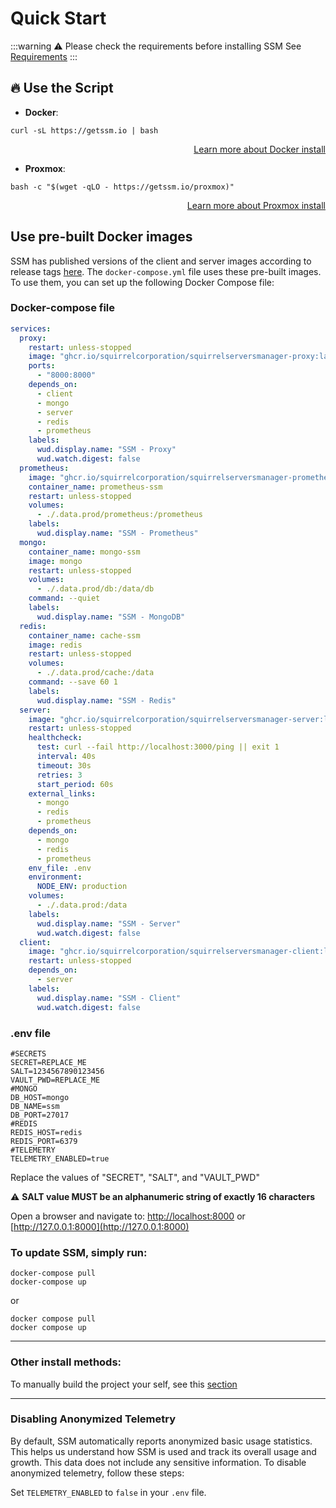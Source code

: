# Quick Start

:::warning ⚠️ Please check the requirements before installing SSM
See [Requirements](/docs/requirements)
:::

## 🔥 Use the Script

- **Docker**:
```shell
curl -sL https://getssm.io | bash 
```
<p style="text-align: right;"><a href="/docs/install/docker">Learn more about Docker install</a></p>

- **Proxmox**:
```shell
bash -c "$(wget -qLO - https://getssm.io/proxmox)"
```
<p style="text-align: right;"><a href="/docs/install/proxmox">Learn more about Proxmox install</a></p>

## Use pre-built Docker images

SSM has published versions of the client and server images according to release tags [here](https://github.com/orgs/SquirrelCorporation/packages?repo_name=SquirrelServersManager).
The `docker-compose.yml` file uses these pre-built images. To use them, you can set up the following Docker Compose file:

### Docker-compose file
```yaml
services:
  proxy:
    restart: unless-stopped
    image: "ghcr.io/squirrelcorporation/squirrelserversmanager-proxy:latest"
    ports:
      - "8000:8000"
    depends_on:
      - client
      - mongo
      - server
      - redis
      - prometheus
    labels:
      wud.display.name: "SSM - Proxy"
      wud.watch.digest: false
  prometheus:
    image: "ghcr.io/squirrelcorporation/squirrelserversmanager-prometheus:latest"
    container_name: prometheus-ssm
    restart: unless-stopped
    volumes:
      - ./.data.prod/prometheus:/prometheus
    labels:
      wud.display.name: "SSM - Prometheus"
  mongo:
    container_name: mongo-ssm
    image: mongo
    restart: unless-stopped
    volumes:
      - ./.data.prod/db:/data/db
    command: --quiet
    labels:
      wud.display.name: "SSM - MongoDB"
  redis:
    container_name: cache-ssm
    image: redis
    restart: unless-stopped
    volumes:
      - ./.data.prod/cache:/data
    command: --save 60 1
    labels:
      wud.display.name: "SSM - Redis"
  server:
    image: "ghcr.io/squirrelcorporation/squirrelserversmanager-server:latest"
    restart: unless-stopped
    healthcheck:
      test: curl --fail http://localhost:3000/ping || exit 1
      interval: 40s
      timeout: 30s
      retries: 3
      start_period: 60s
    external_links:
      - mongo
      - redis
      - prometheus
    depends_on:
      - mongo
      - redis
      - prometheus
    env_file: .env
    environment:
      NODE_ENV: production
    volumes:
      - ./.data.prod:/data
    labels:
      wud.display.name: "SSM - Server"
      wud.watch.digest: false
  client:
    image: "ghcr.io/squirrelcorporation/squirrelserversmanager-client:latest"
    restart: unless-stopped
    depends_on:
      - server
    labels:
      wud.display.name: "SSM - Client"
      wud.watch.digest: false
```

### .env file
```
#SECRETS
SECRET=REPLACE_ME
SALT=1234567890123456
VAULT_PWD=REPLACE_ME
#MONGO
DB_HOST=mongo
DB_NAME=ssm
DB_PORT=27017
#REDIS
REDIS_HOST=redis
REDIS_PORT=6379
#TELEMETRY
TELEMETRY_ENABLED=true
```
Replace the values of "SECRET", "SALT", and "VAULT_PWD"

⚠ **SALT value MUST be an alphanumeric string of exactly 16 characters**

Open a browser and navigate to:
[http://localhost:8000](http://localhost:8000) or [http://127.0.0.1:8000](http://127.0.0.1:8000)

### To update SSM, simply run:
```shell
docker-compose pull
docker-compose up
```
or
```shell
docker compose pull
docker compose up
```

---

### Other install methods:
To manually build the project your self, see this [section](/docs/technical-guide/manual-install-ssm)

---
### Disabling Anonymized Telemetry

By default, SSM automatically reports anonymized basic usage statistics. This helps us understand how SSM is used and track its overall usage and growth. This data does not include any sensitive information. To disable anonymized telemetry, follow these steps:

Set `TELEMETRY_ENABLED` to `false` in your `.env` file.
